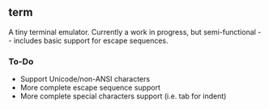 ## term

A tiny terminal emulator.  Currently a work in progress, but semi-functional -- includes basic support for escape sequences.

### To-Do
- Support Unicode/non-ANSI characters
- More complete escape sequence support
- More complete special characters support (i.e. tab for indent)
